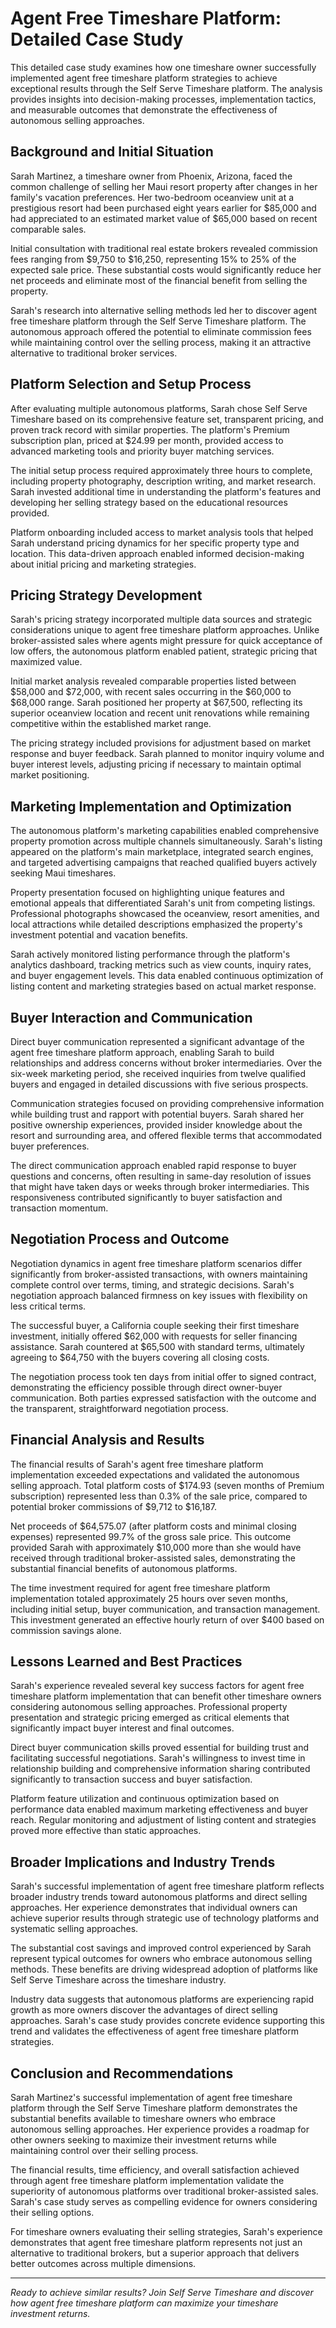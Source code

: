 
# Agent Free Timeshare Platform: Detailed Case Study

This detailed case study examines how one timeshare owner successfully implemented agent free timeshare platform strategies to achieve exceptional results through the Self Serve Timeshare platform. The analysis provides insights into decision-making processes, implementation tactics, and measurable outcomes that demonstrate the effectiveness of autonomous selling approaches.

## Background and Initial Situation

Sarah Martinez, a timeshare owner from Phoenix, Arizona, faced the common challenge of selling her Maui resort property after changes in her family's vacation preferences. Her two-bedroom oceanview unit at a prestigious resort had been purchased eight years earlier for $85,000 and had appreciated to an estimated market value of $65,000 based on recent comparable sales.

Initial consultation with traditional real estate brokers revealed commission fees ranging from $9,750 to $16,250, representing 15% to 25% of the expected sale price. These substantial costs would significantly reduce her net proceeds and eliminate most of the financial benefit from selling the property.

Sarah's research into alternative selling methods led her to discover agent free timeshare platform through the Self Serve Timeshare platform. The autonomous approach offered the potential to eliminate commission fees while maintaining control over the selling process, making it an attractive alternative to traditional broker services.

## Platform Selection and Setup Process

After evaluating multiple autonomous platforms, Sarah chose Self Serve Timeshare based on its comprehensive feature set, transparent pricing, and proven track record with similar properties. The platform's Premium subscription plan, priced at $24.99 per month, provided access to advanced marketing tools and priority buyer matching services.

The initial setup process required approximately three hours to complete, including property photography, description writing, and market research. Sarah invested additional time in understanding the platform's features and developing her selling strategy based on the educational resources provided.

Platform onboarding included access to market analysis tools that helped Sarah understand pricing dynamics for her specific property type and location. This data-driven approach enabled informed decision-making about initial pricing and marketing strategies.

## Pricing Strategy Development

Sarah's pricing strategy incorporated multiple data sources and strategic considerations unique to agent free timeshare platform approaches. Unlike broker-assisted sales where agents might pressure for quick acceptance of low offers, the autonomous platform enabled patient, strategic pricing that maximized value.

Initial market analysis revealed comparable properties listed between $58,000 and $72,000, with recent sales occurring in the $60,000 to $68,000 range. Sarah positioned her property at $67,500, reflecting its superior oceanview location and recent unit renovations while remaining competitive within the established market range.

The pricing strategy included provisions for adjustment based on market response and buyer feedback. Sarah planned to monitor inquiry volume and buyer interest levels, adjusting pricing if necessary to maintain optimal market positioning.

## Marketing Implementation and Optimization

The autonomous platform's marketing capabilities enabled comprehensive property promotion across multiple channels simultaneously. Sarah's listing appeared on the platform's main marketplace, integrated search engines, and targeted advertising campaigns that reached qualified buyers actively seeking Maui timeshares.

Property presentation focused on highlighting unique features and emotional appeals that differentiated Sarah's unit from competing listings. Professional photographs showcased the oceanview, resort amenities, and local attractions while detailed descriptions emphasized the property's investment potential and vacation benefits.

Sarah actively monitored listing performance through the platform's analytics dashboard, tracking metrics such as view counts, inquiry rates, and buyer engagement levels. This data enabled continuous optimization of listing content and marketing strategies based on actual market response.

## Buyer Interaction and Communication

Direct buyer communication represented a significant advantage of the agent free timeshare platform approach, enabling Sarah to build relationships and address concerns without broker intermediaries. Over the six-week marketing period, she received inquiries from twelve qualified buyers and engaged in detailed discussions with five serious prospects.

Communication strategies focused on providing comprehensive information while building trust and rapport with potential buyers. Sarah shared her positive ownership experiences, provided insider knowledge about the resort and surrounding area, and offered flexible terms that accommodated buyer preferences.

The direct communication approach enabled rapid response to buyer questions and concerns, often resulting in same-day resolution of issues that might have taken days or weeks through broker intermediaries. This responsiveness contributed significantly to buyer satisfaction and transaction momentum.

## Negotiation Process and Outcome

Negotiation dynamics in agent free timeshare platform scenarios differ significantly from broker-assisted transactions, with owners maintaining complete control over terms, timing, and strategic decisions. Sarah's negotiation approach balanced firmness on key issues with flexibility on less critical terms.

The successful buyer, a California couple seeking their first timeshare investment, initially offered $62,000 with requests for seller financing assistance. Sarah countered at $65,500 with standard terms, ultimately agreeing to $64,750 with the buyers covering all closing costs.

The negotiation process took ten days from initial offer to signed contract, demonstrating the efficiency possible through direct owner-buyer communication. Both parties expressed satisfaction with the outcome and the transparent, straightforward negotiation process.

## Financial Analysis and Results

The financial results of Sarah's agent free timeshare platform implementation exceeded expectations and validated the autonomous selling approach. Total platform costs of $174.93 (seven months of Premium subscription) represented less than 0.3% of the sale price, compared to potential broker commissions of $9,712 to $16,187.

Net proceeds of $64,575.07 (after platform costs and minimal closing expenses) represented 99.7% of the gross sale price. This outcome provided Sarah with approximately $10,000 more than she would have received through traditional broker-assisted sales, demonstrating the substantial financial benefits of autonomous platforms.

The time investment required for agent free timeshare platform implementation totaled approximately 25 hours over seven months, including initial setup, buyer communication, and transaction management. This investment generated an effective hourly return of over $400 based on commission savings alone.

## Lessons Learned and Best Practices

Sarah's experience revealed several key success factors for agent free timeshare platform implementation that can benefit other timeshare owners considering autonomous selling approaches. Professional property presentation and strategic pricing emerged as critical elements that significantly impact buyer interest and final outcomes.

Direct buyer communication skills proved essential for building trust and facilitating successful negotiations. Sarah's willingness to invest time in relationship building and comprehensive information sharing contributed significantly to transaction success and buyer satisfaction.

Platform feature utilization and continuous optimization based on performance data enabled maximum marketing effectiveness and buyer reach. Regular monitoring and adjustment of listing content and strategies proved more effective than static approaches.

## Broader Implications and Industry Trends

Sarah's successful implementation of agent free timeshare platform reflects broader industry trends toward autonomous platforms and direct selling approaches. Her experience demonstrates that individual owners can achieve superior results through strategic use of technology platforms and systematic selling approaches.

The substantial cost savings and improved control experienced by Sarah represent typical outcomes for owners who embrace autonomous selling methods. These benefits are driving widespread adoption of platforms like Self Serve Timeshare across the timeshare industry.

Industry data suggests that autonomous platforms are experiencing rapid growth as more owners discover the advantages of direct selling approaches. Sarah's case study provides concrete evidence supporting this trend and validates the effectiveness of agent free timeshare platform strategies.

## Conclusion and Recommendations

Sarah Martinez's successful implementation of agent free timeshare platform through the Self Serve Timeshare platform demonstrates the substantial benefits available to timeshare owners who embrace autonomous selling approaches. Her experience provides a roadmap for other owners seeking to maximize their investment returns while maintaining control over their selling process.

The financial results, time efficiency, and overall satisfaction achieved through agent free timeshare platform implementation validate the superiority of autonomous platforms over traditional broker-assisted sales. Sarah's case study serves as compelling evidence for owners considering their selling options.

For timeshare owners evaluating their selling strategies, Sarah's experience demonstrates that agent free timeshare platform represents not just an alternative to traditional brokers, but a superior approach that delivers better outcomes across multiple dimensions.

---

*Ready to achieve similar results? Join Self Serve Timeshare and discover how agent free timeshare platform can maximize your timeshare investment returns.*
